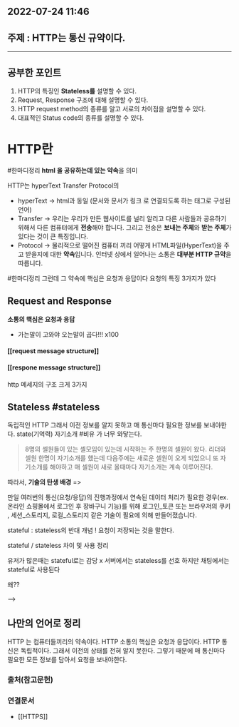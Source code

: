 ## 2022-07-24 11:46  

## 주제 : HTTP는 통신 규약이다.
----
## 공부한 포인트 
1.  HTTP의 특징인 **Stateless를** 설명할 수 있다.
2.  Request, Response 구조에 대해 설명할 수 있다.
3.  HTTP request method의 종류를 알고 서로의 차이점을 설명할 수 있다.
4.  대표적인 Status code의 종류를 설명할 수 있다.


# HTTP란

#한마디정리 **html 을 공유하는데 있는 약속**을 의미

HTTP는 hyperText Transfer Protocol의 
- hyperText -> html과 동일 (문서와 문서가 링크 로 연결되도록 하는 태그로 구성된 언어)
- Transfer -> 우리는 우리가 만든 웹사이트를 널리 알리고 다른 사람들과 공유하기 위해서 다른 컴퓨터에게 **전송**해야 합니다. 그리고 전송은 **보내는 주체**와 **받는 주체**가 있다는 것이 큰 특징입니다.
- Protocol -> 물리적으로 떨어진 컴퓨터 끼리 어떻게 HTML파일(HyperText)을 주고 받을지에 대한 **약속**입니다. 인터넷 상에서 일어나는 소통은 **대부분 HTTP 규약**을 따릅니다.

#한마디정리 그런데 그 약속에 핵심은 요청과 응답이다 요청의 특징 3가지가 있다
## Request and Response
**소통의 핵심은 요청과 응답**
- 가는말이 고와야 오는말이 곱다!!! x100

#### [[request message structure]]
#### [[respone message structure]]



http 메세지의 구조 크게 3가지


## Stateless #stateless
독립적인 HTTP 그래서 이전 정보를 알지 못하고 매 통신마다 필요한 정보를 보내야한다. 
state(기억력)
자기소개 #비유 가 너무 와닿는다. 
> 8명의 셀원들이 있는 셀모임이 있는데  시작하는 주 한명의 셀원이 왔다. 리더와 셀원 한명이 자기소개를 했는데 다음주에는 새로운 셀원이 오게 되었으니 또 자기소개를 해야하고 매 셀원이 새로 올때마다 자기소개는 계속 이루어진다. 

따라서, **기술의 탄생 배경** => 

만일 여러번의 통신(요청/응답)의 진행과정에서 연속된 데이터 처리가 필요한 경우(ex. 온라인 쇼핑몰에서 로그인 후 장바구니 기능)를 위해 로그인_토큰 또는 브라우저의 쿠키 , 세션_스토리지, 로컬_스토리지 같은 기술이 필요에 의해 만들어졌습니다.

stateful : stateless의 반대 개념 ! 요청이 저장되는 것을 말한다. 

stateful / stateless 차이 및 사용 정리

유저가 많은때는 stateful로는 감당 x 서버에서는 stateless를 선호
하지만 채팅에서는 stateful로 사용된다

왜?? 

--> 


## 나만의 언어로 정리
HTTP 는 컴퓨터들끼리의 약속이다. HTTP 소통의 핵심은 요청과 응답이다. HTTP 통신은 독립적이다. 그래서 이전의 상태를 전혀 알지 못한다. 그렇기 때문에 매 통신마다 필요한 모든 정보를 담아서 요청을 보내야한다. 


### 출처(참고문헌)

### 연결문서
- [[HTTPS]] 
